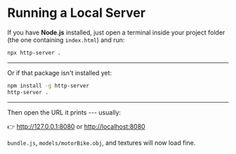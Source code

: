 # Running a Local Server

If you have **Node.js** installed, just open a terminal inside your project folder
(the one containing `index.html`) and run:

``` bash
npx http-server .
```

------------------------------------------------------------------------

Or if that package isn't installed yet:

``` bash
npm install -g http-server
http-server .
```

------------------------------------------------------------------------

Then open the URL it prints --- usually:

👉 <http://127.0.0.1:8080> or <http://localhost:8080>

`bundle.js`, `models/motorBike.obj`, and textures will now load fine.
